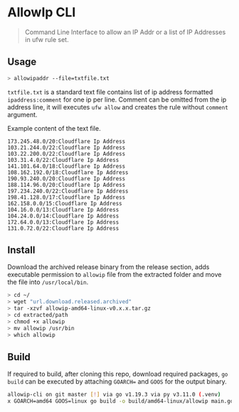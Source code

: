 # AllowIp CLI

> Command Line Interface to allow an IP Addr or a list of IP Addresses in ufw rule set.


## Usage

```bash
> allowipaddr --file=txtfile.txt 
```

`txtfile.txt` is a standard text file contains list of ip address formatted `ipaddress:comment` for one ip per line. Comment can be omitted from the ip address line, it will executes `ufw allow` and creates the rule without `comment` argument.

Example content of the text file.

```text
173.245.48.0/20:Cloudflare Ip Address
103.21.244.0/22:Cloudflare Ip Address
103.22.200.0/22:Cloudflare Ip Address
103.31.4.0/22:Cloudflare Ip Address
141.101.64.0/18:Cloudflare Ip Address
108.162.192.0/18:Cloudflare Ip Address
190.93.240.0/20:Cloudflare Ip Address
188.114.96.0/20:Cloudflare Ip Address
197.234.240.0/22:Cloudflare Ip Address
198.41.128.0/17:Cloudflare Ip Address
162.158.0.0/15:Cloudflare Ip Address
104.16.0.0/13:Cloudflare Ip Address
104.24.0.0/14:Cloudflare Ip Address
172.64.0.0/13:Cloudflare Ip Address
131.0.72.0/22:Cloudflare Ip Address
```

## Install

Download the archived release binary from the release section, adds executable permission to `allowip` file from the extracted folder and move the file into `/usr/local/bin`.

```bash
> cd ~/
> wget "url.download.released.archived"
> tar -xzvf allowip-amd64-linux-v0.x.x.tar.gz
> cd extracted/path
> chmod +x allowip
> mv allowip /usr/bin
> which allowip
```

## Build

If required to build, after cloning this repo, download required packages, `go build` can be executed by attaching `GOARCH=` and `GOOS` for the output binary.

```bash
allowip-cli on git master [!] via go v1.19.3 via py v3.11.0 (.venv) 
x GOARCH=amd64 GOOS=linux go build -o build/amd64-linux/allowip main.go
```
